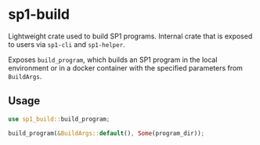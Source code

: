# sp1-build
Lightweight crate used to build SP1 programs. Internal crate that is exposed to users via `sp1-cli` and `sp1-helper`.

Exposes `build_program`, which builds an SP1 program in the local environment or in a docker container with the specified parameters from `BuildArgs`.

## Usage

```rust
use sp1_build::build_program;

build_program(&BuildArgs::default(), Some(program_dir));
```